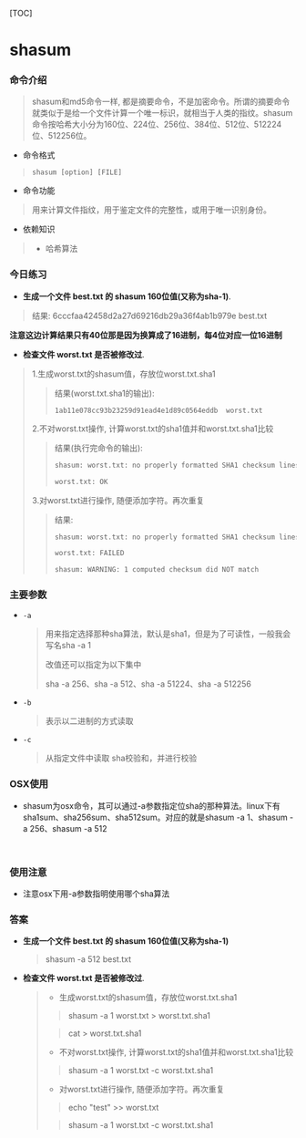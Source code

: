 

[TOC]

# shasum

### 命令介绍

>shasum和md5命令一样, 都是摘要命令，不是加密命令。所谓的摘要命令就类似于是给一个文件计算一个唯一标识，就相当于人类的指纹。shasum命令按哈希大小分为160位、224位、256位、384位、512位、512224位、512256位。



- 命令格式

>`shasum [option] [FILE]`



- 命令功能

>用来计算文件指纹，用于鉴定文件的完整性，或用于唯一识别身份。



- 依赖知识

> - 哈希算法

### 今日练习

- **生成一个文件 best.txt 的 shasum 160位值(又称为sha-1)**.

>
>
>结果: 6cccfaa42458d2a27d69216db29a36f4ab1b979e  best.txt

**注意这边计算结果只有40位那是因为换算成了16进制，每4位对应一位16进制**



- **检查文件 worst.txt 是否被修改过**.

>1.生成worst.txt的shasum值，存放位worst.txt.sha1
>
>> 
>>
>> 结果(worst.txt.sha1的输出): 
>>
>> `1ab11e078cc93b23259d91ead4e1d89c0564eddb  worst.txt  `
>
>2.不对worst.txt操作, 计算worst.txt的sha1值并和worst.txt.sha1比较
>
>>
>>
>>结果(执行完命令的输出):
>>
>>```bash
>>shasum: worst.txt: no properly formatted SHA1 checksum lines found
>>
>>worst.txt: OK
>>
>>```
>
>
>
>3.对worst.txt进行操作, 随便添加字符。再次重复
>
>> 
>>
>> 结果:
>>
>> ```bash
>> shasum: worst.txt: no properly formatted SHA1 checksum lines found
>>
>> worst.txt: FAILED
>>
>> shasum: WARNING: 1 computed checksum did NOT match
>>
>> ```



### 主要参数

- `-a`  

  > 用来指定选择那种sha算法，默认是sha1，但是为了可读性，一般我会写名sha -a 1
  >
  > 改值还可以指定为以下集中
  >
  > sha -a 256、sha -a 512、sha -a 51224、sha -a 512256

- `-b`

  > 表示以二进制的方式读取

- `-c`

  > 从指定文件中读取 sha校验和，并进行校验




### OSX使用

- shasum为osx命令，其可以通过-a参数指定位sha的那种算法。linux下有sha1sum、sha256sum、sha512sum。对应的就是shasum -a 1、shasum -a 256、shasum -a 512

  ​

### 使用注意

- 注意osx下用-a参数指明使用哪个sha算法



### 答案

- **生成一个文件 best.txt 的 shasum 160位值(又称为sha-1)**

  > shasum -a 512 best.txt

- **检查文件 worst.txt 是否被修改过**.

  >- 生成worst.txt的shasum值，存放位worst.txt.sha1
  >
  >> shasum -a 1 worst.txt > worst.txt.sha1
  >
  >> cat > worst.txt.sha1
  >
  >- 不对worst.txt操作, 计算worst.txt的sha1值并和worst.txt.sha1比较
  >
  >> shasum -a 1 worst.txt -c worst.txt.sha1
  >
  >- 对worst.txt进行操作, 随便添加字符。再次重复
  >
  >> echo "test" >> worst.txt
  >
  >> shasum -a 1 worst.txt -c worst.txt.sha1

  ​